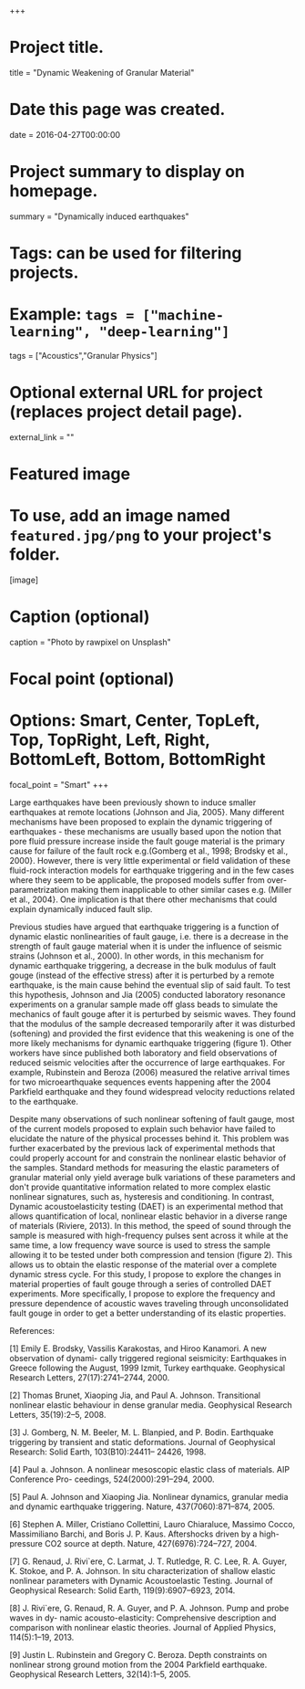 +++
# Project title.
title = "Dynamic Weakening of Granular Material"

# Date this page was created.
date = 2016-04-27T00:00:00

# Project summary to display on homepage.
summary = "Dynamically induced earthquakes"

# Tags: can be used for filtering projects.
# Example: `tags = ["machine-learning", "deep-learning"]`
tags = ["Acoustics","Granular Physics"]

# Optional external URL for project (replaces project detail page).
external_link = ""

# Featured image
# To use, add an image named `featured.jpg/png` to your project's folder. 
[image]
  # Caption (optional)
  caption = "Photo by rawpixel on Unsplash"
  
  # Focal point (optional)
  # Options: Smart, Center, TopLeft, Top, TopRight, Left, Right, BottomLeft, Bottom, BottomRight
  focal_point = "Smart"
+++

Large earthquakes have been previously shown to induce smaller earthquakes at remote locations (Johnson and Jia, 2005}. Many different mechanisms have been proposed to explain the dynamic triggering of earthquakes - these mechanisms are usually based upon the notion that pore fluid pressure increase inside the fault gouge material is the primary cause for failure of the fault rock e.g.(Gomberg et al., 1998; Brodsky et al., 2000}. However, there is very little experimental or field validation of these fluid-rock interaction models for earthquake triggering and in the few cases where they seem to be applicable, the proposed models suffer from over-parametrization making them inapplicable to other similar cases e.g. (Miller et al., 2004}. One implication is that there other mechanisms that could explain dynamically induced fault slip.

Previous studies have argued that earthquake triggering is a function of dynamic elastic nonlinearities of fault gauge, i.e. there is a decrease in the strength of fault gauge material when it is under the influence of seismic strains (Johnson et al., 2000). In other words, in this mechanism for dynamic earthquake triggering, a decrease in the bulk modulus of fault gouge (instead of the effective stress) after it is perturbed by a remote earthquake, is the main cause behind the eventual slip of said fault. To test this hypothesis, Johnson and Jia (2005) conducted laboratory resonance experiments on a granular sample made off glass beads to simulate the mechanics of fault gouge after it is perturbed by seismic waves. They found that the modulus of the sample decreased temporarily after it was disturbed (softening) and provided the first evidence that this weakening is one of the more likely mechanisms for dynamic earthquake triggering (figure 1). Other workers have since published both laboratory and field observations of reduced seismic velocities after the occurrence of large earthquakes. For example, Rubinstein and Beroza (2006) measured the relative arrival times for two microearthquake sequences events happening after the 2004 Parkfield earthquake and they found widespread velocity reductions related to the earthquake. 

Despite many observations of such nonlinear softening of fault gauge, most of the current models proposed to explain such behavior have failed to elucidate the nature of the physical processes behind it. This problem was further exacerbated by the previous lack of experimental methods that could properly account for and constrain the nonlinear elastic behavior of the samples. Standard methods for measuring the elastic parameters of granular material only yield average bulk variations of these parameters and don't provide quantitative information related to more complex elastic nonlinear signatures, such as, hysteresis and conditioning. In contrast, Dynamic acoustoelasticity testing (DAET) is an experimental method that allows quantification of local, nonlinear elastic behavior in a diverse range of materials (Riviere, 2013). In this method, the speed of sound through the sample is measured with high-frequency pulses sent across it while at the same time,  a low frequency wave source is used to stress the sample allowing it to be tested under both compression and tension (figure 2). This allows us to obtain the elastic response of the material over a complete dynamic stress cycle. For this study, I propose to explore the changes in material properties of fault gouge through a series of controlled DAET experiments. More specifically, I propose to explore the frequency and pressure dependence of acoustic waves traveling through unconsolidated fault gouge in order to get a better understanding of its elastic properties.





References:

[1] Emily E. Brodsky, Vassilis Karakostas, and Hiroo Kanamori. A new observation of dynami- cally triggered regional seismicity: Earthquakes in Greece following the August, 1999 Izmit, Turkey earthquake. Geophysical Research Letters, 27(17):2741–2744, 2000.

[2] Thomas Brunet, Xiaoping Jia, and Paul A. Johnson. Transitional nonlinear elastic behaviour in dense granular media. Geophysical Research Letters, 35(19):2–5, 2008.

[3] J. Gomberg, N. M. Beeler, M. L. Blanpied, and P. Bodin. Earthquake triggering by transient and static deformations. Journal of Geophysical Research: Solid Earth, 103(B10):24411– 24426, 1998.

[4] Paul a. Johnson. A nonlinear mesoscopic elastic class of materials. AIP Conference Pro- ceedings, 524(2000):291–294, 2000.

[5] Paul A. Johnson and Xiaoping Jia. Nonlinear dynamics, granular media and dynamic earthquake triggering. Nature, 437(7060):871–874, 2005.

[6] Stephen A. Miller, Cristiano Collettini, Lauro Chiaraluce, Massimo Cocco, Massimiliano Barchi, and Boris J. P. Kaus. Aftershocks driven by a high-pressure CO2 source at depth. Nature, 427(6976):724–727, 2004.

[7] G. Renaud, J. Rivi\`ere, C. Larmat, J. T. Rutledge, R. C. Lee, R. A. Guyer, K. Stokoe, and P. A. Johnson. In situ characterization of shallow elastic nonlinear parameters with Dynamic Acoustoelastic Testing. Journal of Geophysical Research: Solid Earth, 119(9):6907–6923, 2014.

[8] J. Rivi\`ere, G. Renaud, R. A. Guyer, and P. A. Johnson. Pump and probe waves in dy- namic acousto-elasticity: Comprehensive description and comparison with nonlinear elastic theories. Journal of Applied Physics, 114(5):1–19, 2013.

[9] Justin L. Rubinstein and Gregory C. Beroza. Depth constraints on nonlinear strong ground motion from the 2004 Parkfield earthquake. Geophysical Research Letters, 32(14):1–5, 2005.


